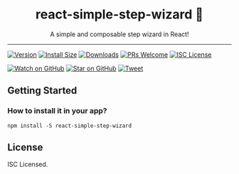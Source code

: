 <div align="center">
  <h1>react-simple-step-wizard 🧙</h1>

  <p>A simple and composable step wizard in React!</p>
</div>

<hr />

[![Version][version-badge]][package]
[![Install Size][size-badge]][package-size]
[![Downloads][downloads-badge]][npmcharts]
[![PRs Welcome][prs-badge]][prs]
[![ISC License][license-badge]][license]

[![Watch on GitHub][github-watch-badge]][github-watch]
[![Star on GitHub][github-star-badge]][github-star]
[![Tweet][twitter-badge]][twitter]

## Getting Started

### How to install it in your app?

```
npm install -S react-simple-step-wizard
```

<!-- 
This would be the desired API at least for v1, then it will support hooks and can change

### How to use it in your app?

```javascript
import React, { Component } from 'react';
import Wizard from 'react-simple-step-wizard';

const Step1 = () => <div>This is Step 1</div>;
const Step2 = () => <div>This is Step 2</div>;
const Step3 = () => <div>This is Step 3</div>;
const Step4 = () => <div>This is Step 4</div>;
const Step5 = () => <div>This is Step 5</div>;
const MyStepTracker = ({ currentStep, steps }) => <div>To be implemented</div>;
const MyNavigator = ({ goToPreviousStep, goToNextStep }) => (
  <div>To be implemented</div>
);

class App extends Component {
  render() {
    return (
      <div>
        <h1>react-simple-step-wizard demo</h1>
        <Wizard>
          <Wizard.StepTracker>
            {({ currentStep, steps }) => (
              <MyStepTracker currentStep={currentStep} steps={steps} />
            )}
          </Wizard.StepTracker>

          <Wizard.Steps onStepChange={() => {}} isLoading={false}>
            <Step1 />
            <Step2 />
            <Wizard.StepGroup>
              <Step3 />
              <Step4 />
            </Wizard.StepGroup>
            <Step5 />
          </Wizard.Steps>

          <Wizard.Navigator>
            {({ goToPreviousStep, goToNextStep }) => (
              <MyNavigator
                goToPreviousStep={goToPreviousStep}
                goToNextStep={goToNextStep}
              />
            )}
          </Wizard.Navigator>
        </Wizard>
      </div>
    );
  }
}
``` -->

## License

ISC Licensed.

[downloads-badge]: https://img.shields.io/npm/dm/react-simple-step-wizard.svg?style=flat-square
[license-badge]: https://img.shields.io/npm/l/react-simple-step-wizard.svg?style=flat-square
[license]: https://github.com/jonathanpalma/react-simple-step-wizard/blob/master/LICENSE
[npmcharts]: http://npmcharts.com/compare/react-simple-step-wizard
[package-size]: https://packagephobia.now.sh/result?p=react-simple-step-wizard
[package]: https://www.npmjs.com/package/react-simple-step-wizard
[prs-badge]: https://img.shields.io/badge/PRs-welcome-brightgreen.svg?style=flat-square
[prs]: http://makeapullrequest.com
[size-badge]: https://flat.badgen.net/packagephobia/install/react-simple-step-wizard
[version-badge]: https://img.shields.io/npm/v/react-simple-step-wizard.svg?style=flat-square
[github-watch-badge]: https://img.shields.io/github/watchers/jonathanpalma/react-simple-step-wizard.svg?style=social
[github-watch]: https://github.com/jonathanpalma/react-simple-step-wizard/watchers
[github-star-badge]: https://img.shields.io/github/stars/jonathanpalma/react-simple-step-wizard.svg?style=social
[github-star]: https://github.com/jonathanpalma/react-simple-step-wizard/stargazers
[twitter]: https://twitter.com/intent/tweet?text=Check%20out%20react-simple-step-wizard!%20https://github.com/jonathanpalma/react-simple-step-wizard
[twitter-badge]: https://img.shields.io/twitter/url/https/github.com/jonathanpalma/react-simple-step-wizard.svg?style=social
